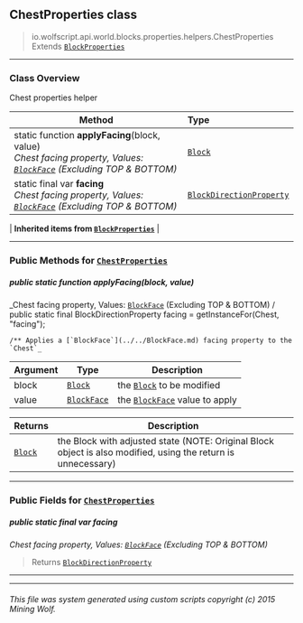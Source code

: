 ## ChestProperties __class__

>io.wolfscript.api.world.blocks.properties.helpers.ChestProperties
>Extends [`BlockProperties`](BlockProperties.md)

---

### Class Overview

Chest properties helper

Method | Type   
--- | :--- 
static function __applyFacing__(block, value) <br> _Chest facing property, Values: [`BlockFace`](../../BlockFace.md) (Excluding TOP & BOTTOM)_ | [`Block`](../../Block.md)
static final var __facing__ <br> _Chest facing property, Values: [`BlockFace`](../../BlockFace.md) (Excluding TOP & BOTTOM)_ | [`BlockDirectionProperty`](../BlockDirectionProperty.md)
 |
__Inherited items from [`BlockProperties`](BlockProperties.md)__ |





---


### Public Methods for [`ChestProperties`](ChestProperties.md)

##### <a id='applyfacing'></a>public static function __applyFacing__(block, value)

_Chest facing property, Values: [`BlockFace`](../../BlockFace.md) (Excluding TOP & BOTTOM) /
    public static final BlockDirectionProperty facing = getInstanceFor(Chest, "facing");

    /** Applies a [`BlockFace`](../../BlockFace.md) facing property to the `Chest`_

Argument | Type | Description  
--- | --- | --- 
block | [`Block`](../../Block.md) | the [`Block`](../../Block.md) to be modified
value | [`BlockFace`](../../BlockFace.md) | the [`BlockFace`](../../BlockFace.md) value to apply

Returns | Description
--- | --- 
[`Block`](../../Block.md) | the Block with adjusted state (NOTE: Original Block object is also modified, using the return is unnecessary)


---

### Public Fields for [`ChestProperties`](ChestProperties.md)

##### <a id='facing'></a>public static final var __facing__

_Chest facing property, Values: [`BlockFace`](../../BlockFace.md) (Excluding TOP & BOTTOM)_

>Returns
>  [`BlockDirectionProperty`](../BlockDirectionProperty.md)

---


---


###### This file was system generated using custom scripts copyright (c) 2015 Mining Wolf.
	

